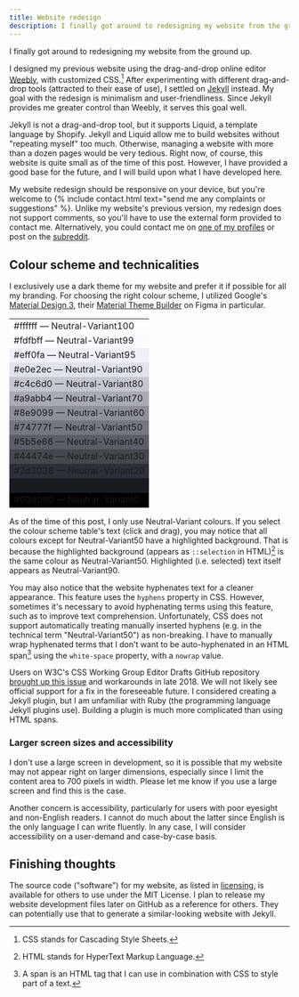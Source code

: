 ```yaml
---
title: Website redesign
description: I finally got around to redesigning my website from the ground up.
---
```


I finally got around to redesigning my website from the ground up.

I designed my previous website using the drag-and-drop online editor <a href="https://weebly.com/" target="_blank">Weebly</a>, with customized CSS.[^1] After experimenting with different drag-and-drop tools (attracted to their ease of use), I settled on <a href="https://jekyllrb.com/" target="_blank">Jekyll</a> instead. My goal with the redesign is minimalism and user-friendliness. Since Jekyll provides me greater control than Weebly, it serves this goal well.

Jekyll is not a drag-and-drop tool, but it supports Liquid, a template language by Shopify. Jekyll and Liquid allow me to build websites without "repeating myself" too much. Otherwise, managing a website with more than a dozen pages would be very tedious. Right now, of course, this website is quite small as of the time of this post. However, I have provided a good base for the future, and I will build upon what I have developed here.

My website redesign should be responsive on your device, but you're welcome to {% include contact.html text="send me any complaints or suggestions" %}. Unlike my website's previous version, my redesign does not support comments, so you'll have to use the external form provided to contact me. Alternatively, you could contact me on [one of my profiles](/profiles/) or post on the <a href="https://www.reddit.com/r/SchizoidNightmares/" target="_blank">subreddit</a>.

## Colour scheme and technicalities
I exclusively use a dark theme for my website and prefer it if possible for all my branding. For choosing the right colour scheme, I utilized Google's <a href="https://m3.material.io/" target="_blank">Material Design 3</a>, their <a href="https://www.figma.com/community/plugin/1034969338659738588/Material-Theme-Builder" target="_blank">Material Theme Builder</a> on Figma in particular.

<div class="table left" markdown=0>
    <table class="center small borderless compact">
        <tr><td class="darkText" style="background: #ffffff">#ffffff — Neutral-Variant100</td></tr>
        <tr><td class="darkText" style="background: #fdfbff">#fdfbff — Neutral-Variant99</td></tr>
        <tr><td class="darkText" style="background: #eff0fa">#eff0fa — Neutral-Variant95</td></tr>
        <tr><td class="darkText" style="background: #e0e2ec">#e0e2ec — Neutral-Variant90</td></tr>
        <tr><td class="darkText" style="background: #c4c6d0">#c4c6d0 — Neutral-Variant80</td></tr>
        <tr><td class="darkText" style="background: #a9abb4">#a9abb4 — Neutral-Variant70</td></tr>
        <tr><td class="darkText" style="background: #8e9099">#8e9099 — Neutral-Variant60</td></tr>
        <tr><td style="background: #74777f">#74777f — Neutral-Variant50</td></tr>
        <tr><td style="background: #5b5e66">#5b5e66 — Neutral-Variant40</td></tr>
        <tr><td style="background: #44474e">#44474e — Neutral-Variant30</td></tr>
        <tr><td style="background: #2d3038">#2d3038 — Neutral-Variant20</td></tr>
        <tr><td style="background: #181c22">#181c22 — Neutral-Variant10</td></tr>
        <tr><td style="background: #000000">#000000 — Neutral-Variant0</td></tr>
    </table>
</div>

As of the time of this post, I only use <span class="nbText">Neutral-Variant</span> colours. If you select the colour scheme table's text (click and drag), you may notice that all colours except for <span class="nbText">Neutral-Variant50</span> have a highlighted background. That is because the highlighted background (appears as ```::selection``` in HTML)[^2] is the same colour as <span class="nbText">Neutral-Variant50</span>. Highlighted (i.e. selected) text itself appears as <span class="nbText">Neutral-Variant90</span>.

You may also notice that the website hyphenates text for a cleaner appearance. This feature uses the ```hyphens``` property in CSS. However, sometimes it's necessary to avoid hyphenating terms using this feature, such as to improve text comprehension. Unfortunately, CSS does not support automatically treating manually inserted hyphens (e.g. in the technical term "<span class="nbText">Neutral-Variant50</span>") as non-breaking. I have to manually wrap hyphenated terms that I don't want to be auto-hyphenated in an HTML span[^3] using the ```white-space``` property, with a ```nowrap``` value.

Users on W3C's CSS Working Group Editor Drafts GitHub repository <a href="https://github.com/w3c/csswg-drafts/issues/3434" target="_blank">brought up this issue</a> and workarounds in late 2018. We will not likely see official support for a fix in the foreseeable future. I considered creating a Jekyll plugin, but I am unfamiliar with Ruby (the programming language Jekyll plugins use). Building a plugin is much more complicated than using HTML spans.

### Larger screen sizes and accessibility
I don't use a large screen in development, so it is possible that my website may not appear right on larger dimensions, especially since I limit the content area to 700 pixels in width. Please let me know if you use a large screen and find this is the case.

Another concern is accessibility, particularly for users with poor eyesight and non-English readers. I cannot do much about the latter since English is the only language I can write fluently. In any case, I will consider accessibility on a user-demand and case-by-case basis.

## Finishing thoughts
The source code ("software") for my website, as listed in [licensing](/licensing/), is available for others to use under the MIT License. I plan to release my website development files later on GitHub as a reference for others. They can potentially use that to generate a similar-looking website with Jekyll.

[^1]: CSS stands for Cascading Style Sheets.
[^2]: HTML stands for HyperText Markup Language.
[^3]: A span is an HTML tag that I can use in combination with CSS to style part of a text.